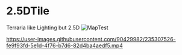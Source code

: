 # 2.5DTile
Terraria like Lighting but 2.5D
![MapTest](https://user-images.githubusercontent.com/90429982/235307530-4dda9a06-7c2a-4479-836a-8b94f683691a.gif)


https://user-images.githubusercontent.com/90429982/235307526-fe9f93fd-5e1d-4f76-b7d6-82d4ba4aedf5.mp4

